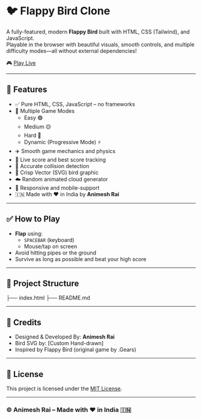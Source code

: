 # 🐦 Flappy Bird Clone

A fully-featured, modern **Flappy Bird** built with HTML, CSS (Tailwind), and JavaScript.  
Playable in the browser with beautiful visuals, smooth controls, and multiple difficulty modes—all without external dependencies!

🎮 [Play Live](https://AnimeshKumarRai.github.io/flappy-bird>/)

---

## 🚀 Features

- ✅ Pure HTML, CSS, JavaScript – no frameworks
- 🐣 Multiple Game Modes
  - Easy 🟢
  - Medium 🟡
  - Hard 🔴
  - Dynamic (Progressive Mode) ⚡
- ✈️ Smooth game mechanics and physics
- 🥇 Live score and best score tracking
- 🧠 Accurate collision detection
- 🎨 Crisp Vector (SVG) bird graphic
- ☁️ Random animated cloud generator
- 📱 Responsive and mobile-support
- 🇮🇳 Made with ❤️ in India by **Animesh Rai**

---


## ✅ How to Play

- **Flap** using:
  - `SPACEBAR` (keyboard)
  - Mouse/tap on screen
- Avoid hitting pipes or the ground
- Survive as long as possible and beat your high score

---

## 📁 Project Structure

├── index.html 
├── README.md 


---

## 📜 Credits

- Designed & Developed By: **Animesh Rai**
- Bird SVG by: [Custom Hand-drawn]
- Inspired by Flappy Bird (original game by .Gears)

---

## 📄 License

This project is licensed under the [MIT License](LICENSE).

---

### © Animesh Rai – Made with ❤️ in India 🇮🇳

